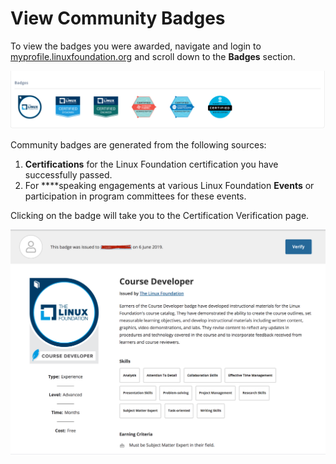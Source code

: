 # ​View Community Badges

To view the badges you were awarded, navigate and login to [myprofile.linuxfoundation.org](https://myprofile.linuxfoundation.org/) and scroll down to the **Badges** section.

![](../.gitbook/assets/badges%20%281%29.png)

Community badges are generated from the following sources:

1. **Certifications** for the Linux Foundation certification you have successfully passed.
2. For ****speaking engagements at various Linux Foundation **Events** or participation in  program committees for these events.

Clicking on the badge will take you to the Certification Verification page.

![Certification Verification](../.gitbook/assets/certverify.png)

